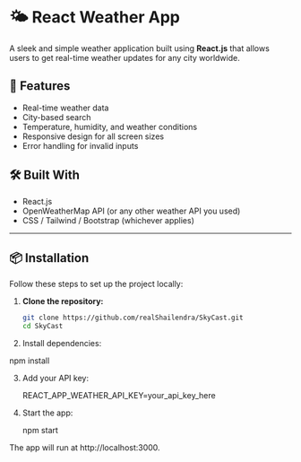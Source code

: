 # 🌤️ React Weather App

A sleek and simple weather application built using **React.js** that allows users to get real-time weather updates for any city worldwide.



## 🚀 Features

- Real-time weather data
- City-based search
- Temperature, humidity, and weather conditions
- Responsive design for all screen sizes
- Error handling for invalid inputs

## 🛠️ Built With

- React.js
- OpenWeatherMap API (or any other weather API you used)
- CSS / Tailwind / Bootstrap (whichever applies)

---

## 📦 Installation

Follow these steps to set up the project locally:

1. **Clone the repository:**

   ```bash
   git clone https://github.com/realShailendra/SkyCast.git
   cd SkyCast

2. Install dependencies:

  npm install

3. Add your API key:
    
   REACT_APP_WEATHER_API_KEY=your_api_key_here

4. Start the app:

   npm start

The app will run at http://localhost:3000.